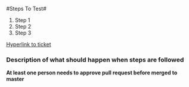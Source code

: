 #Steps To Test#
1. Step 1
2. Step 2
3. Step 3

[Hyperlink to ticket](http://www.google.fr/)

### Description of what should happen when steps are followed ###

**At least one person needs to approve pull request before merged to master**
